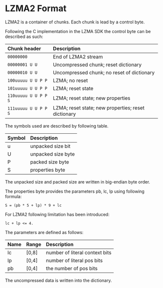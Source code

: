 # LZMA2 Format

LZMA2 is a container of chunks. Each chunk is lead by a control byte.

Following the C implementation in the LZMA SDK the control byte can be
described as such:

Chunk header         | Description
:------------------- | :--------------------------------------------------
`00000000`           | End of LZMA2 stream
`00000001 U U`       | Uncompressed chunk; reset dictionary
`00000010 U U`       | Uncompressed chunk; no reset of dictionary
`100uuuuu U U P P`   | LZMA; no reset
`101uuuuu U U P P`   | LZMA; reset state
`110uuuuu U U P P S` | LZMA; reset state; new properties
`111uuuuu U U P P S` | LZMA; reset state; new properties; reset dictionary

The symbols used are described by following table.

Symbol | Description
:----- | :-----------------
u      | unpacked size bit
U      | unpacked size byte
P      | packed size byte
S      | properties byte

The unpacked size and packed size are written in big-endian byte order.

The properties byte provides the parameters pb, lc, lp using following
formula:

    S = (pb * 5 + lp) * 9 + lc

For LZMA2 following limitation has been introduced:

    lc + lp <= 4.

The parameters are defined as follows:

Name  | Range  | Description
:---- | :----- | :------------------------------
lc    | [0,8]  | number of literal context bits
lp    | [0,4]  | number of literal pos bits
pb    | [0,4]  | the number of pos bits

The uncompressed data is written into the dictionary.
